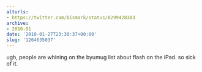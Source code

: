 ```yaml
---
alturls:
- https://twitter.com/bismark/status/8299428303
archive:
- 2010-01
date: '2010-01-27T23:30:37+00:00'
slug: '1264635037'
---
```


ugh, people are whining on the byumug list about flash on the iPad. so sick of it.

